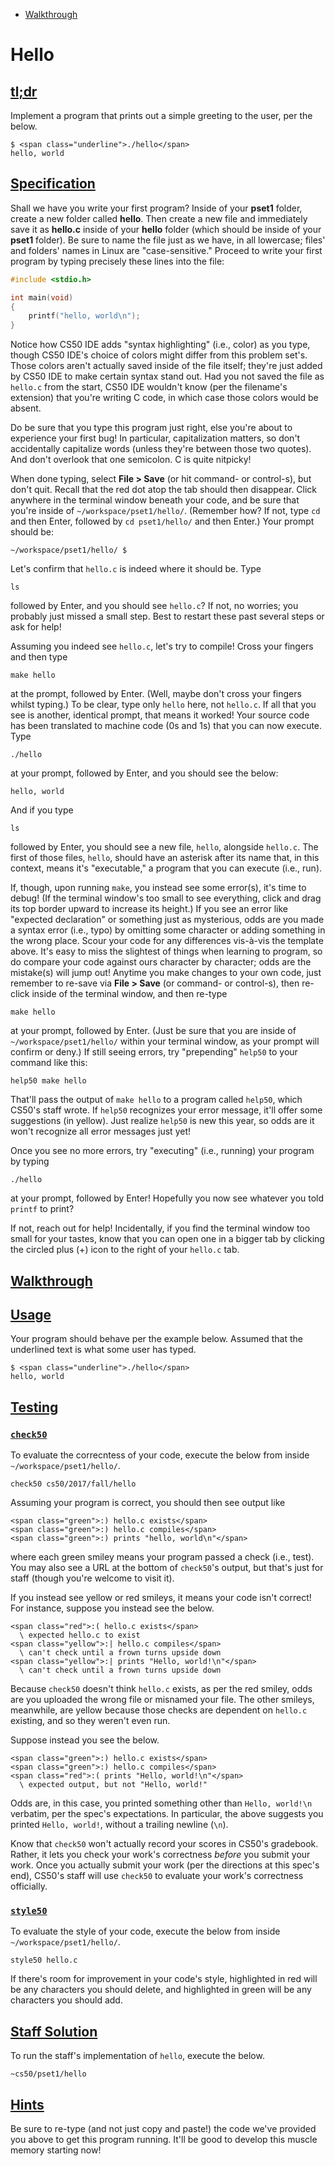 
* [Walkthrough](https://docs.cs50.net/problems/hello/hello.html#walkthrough)
# Hello

## [tl;dr](https://docs.cs50.net/problems/hello/hello.html#tl-dr)

Implement a program that prints out a simple greeting to the user, per the below.

```
$ <span class="underline">./hello</span>
hello, world
```

## [Specification](https://docs.cs50.net/problems/hello/hello.html#specification)

Shall we have you write your first program? Inside of your **pset1** folder, create a new folder called **hello**. Then create a new file and immediately save it as **hello.c** inside of your **hello** folder (which should be inside of your **pset1** folder). Be sure to name the file just as we have, in all lowercase; files' and folders' names in Linux are "case-sensitive." Proceed to write your first program by typing precisely these lines into the file:

```c
#include <stdio.h>

int main(void)
{
    printf("hello, world\n");
}
```

Notice how CS50 IDE adds "syntax highlighting" (i.e., color) as you type, though CS50 IDE's choice of colors might differ from this problem set's. Those colors aren't actually saved inside of the file itself; they're just added by CS50 IDE to make certain syntax stand out. Had you not saved the file as `hello.c` from the start, CS50 IDE wouldn't know (per the filename's extension) that you're writing C code, in which case those colors would be absent.

Do be sure that you type this program just right, else you're about to experience your first bug! In particular, capitalization matters, so don't accidentally capitalize words (unless they're between those two quotes). And don't overlook that one semicolon. C is quite nitpicky!

When done typing, select **File > Save** (or hit command- or control-s), but don't quit. Recall that the red dot atop the tab should then disappear. Click anywhere in the terminal window beneath your code, and be sure that you're inside of `~/workspace/pset1/hello/`. (Remember how? If not, type `cd` and then Enter, followed by `cd pset1/hello/` and then Enter.) Your prompt should be:

```
~/workspace/pset1/hello/ $
```

Let's confirm that `hello.c` is indeed where it should be. Type

```
ls
```

followed by Enter, and you should see `hello.c`? If not, no worries; you probably just missed a small step. Best to restart these past several steps or ask for help!

Assuming you indeed see `hello.c`, let's try to compile! Cross your fingers and then type

```
make hello
```

at the prompt, followed by Enter. (Well, maybe don't cross your fingers whilst typing.) To be clear, type only `hello` here, not `hello.c`. If all that you see is another, identical prompt, that means it worked! Your source code has been translated to machine code (0s and 1s) that you can now execute. Type

```
./hello
```

at your prompt, followed by Enter, and you should see the below:

```
hello, world
```

And if you type

```
ls
```

followed by Enter, you should see a new file, `hello`, alongside `hello.c`. The first of those files, `hello`, should have an asterisk after its name that, in this context, means it's "executable," a program that you can execute (i.e., run).

If, though, upon running `make`, you instead see some error(s), it's time to debug! (If the terminal window's too small to see everything, click and drag its top border upward to increase its height.) If you see an error like "expected declaration" or something just as mysterious, odds are you made a syntax error (i.e., typo) by omitting some character or adding something in the wrong place. Scour your code for any differences vis-à-vis the template above. It's easy to miss the slightest of things when learning to program, so do compare your code against ours character by character; odds are the mistake(s) will jump out! Anytime you make changes to your own code, just remember to re-save via **File > Save** (or command- or control-s), then re-click inside of the terminal window, and then re-type

```
make hello
```

at your prompt, followed by Enter. (Just be sure that you are inside of `~/workspace/pset1/hello/` within your terminal window, as your prompt will confirm or deny.) If still seeing errors, try "prepending" `help50` to your command like this:

```
help50 make hello
```

That'll pass the output of `make hello` to a program called `help50`, which CS50's staff wrote. If `help50` recognizes your error message, it'll offer some suggestions (in yellow). Just realize `help50` is new this year, so odds are it won't recognize all error messages just yet!

Once you see no more errors, try "executing" (i.e., running) your program by typing

```
./hello
```

at your prompt, followed by Enter! Hopefully you now see whatever you told `printf` to print?

If not, reach out for help!  Incidentally, if you find the terminal window too small for your tastes, know that you can open one in a bigger tab by clicking the circled plus (+) icon to the right of your `hello.c` tab.

## [Walkthrough](https://docs.cs50.net/problems/hello/hello.html#walkthrough)

## [Usage](https://docs.cs50.net/problems/hello/hello.html#usage)

Your program should behave per the example below. Assumed that the underlined text is what some user has typed.

```
$ <span class="underline">./hello</span>
hello, world
```

## [Testing](https://docs.cs50.net/problems/hello/hello.html#testing)

### [`check50`](https://docs.cs50.net/problems/hello/hello.html#code-check50-code)

To evaluate the correcntess of your code, execute the below from inside `~/workspace/pset1/hello/`.

```
check50 cs50/2017/fall/hello
```

Assuming your program is correct, you should then see output like

```
<span class="green">:) hello.c exists</span>
<span class="green">:) hello.c compiles</span>
<span class="green">:) prints "hello, world\n"</span>
```

where each green smiley means your program passed a check (i.e., test). You may also see a URL at the bottom of `check50`'s output, but that's just for staff (though you're welcome to visit it).

If you instead see yellow or red smileys, it means your code isn't correct! For instance, suppose you instead see the below.

```
<span class="red">:( hello.c exists</span>
  \ expected hello.c to exist
<span class="yellow">:| hello.c compiles</span>
  \ can't check until a frown turns upside down
<span class="yellow">:| prints "Hello, world!\n"</span>
  \ can't check until a frown turns upside down
```

Because `check50` doesn't think `hello.c` exists, as per the red smiley, odds are you uploaded the wrong file or misnamed your file. The other smileys, meanwhile, are yellow because those checks are dependent on `hello.c` existing, and so they weren't even run.

Suppose instead you see the below.

```
<span class="green">:) hello.c exists</span>
<span class="green">:) hello.c compiles</span>
<span class="red">:( prints "Hello, world!\n"</span>
  \ expected output, but not "Hello, world!"
```

Odds are, in this case, you printed something other than `Hello, world!\n` verbatim, per the spec's expectations. In particular, the above suggests you printed `Hello, world!`, without a trailing newline (`\n`).

Know that `check50` won't actually record your scores in CS50's gradebook. Rather, it lets you check your work's correctness _before_ you submit your work. Once you actually submit your work (per the directions at this spec's end), CS50's staff will use `check50` to evaluate your work's correctness officially.

### [`style50`](https://docs.cs50.net/problems/hello/hello.html#code-style50-code)

To evaluate the style of your code, execute the below from inside `~/workspace/pset1/hello/`.

```
style50 hello.c
```

If there's room for improvement in your code's style, highlighted in red will be any characters you should delete, and highlighted in green will be any characters you should add.

## [Staff Solution](https://docs.cs50.net/problems/hello/hello.html#staff-solution)

To run the staff's implementation of `hello`, execute the below.

```
~cs50/pset1/hello
```

## [Hints](https://docs.cs50.net/problems/hello/hello.html#hints)

Be sure to re-type (and not just copy and paste!) the code we've provided you above to get this program running. It'll be good to develop this muscle memory starting now!
